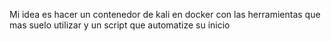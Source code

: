 Mi idea es hacer un contenedor de kali en docker con las herramientas que mas suelo utilizar y un script que automatize su inicio
